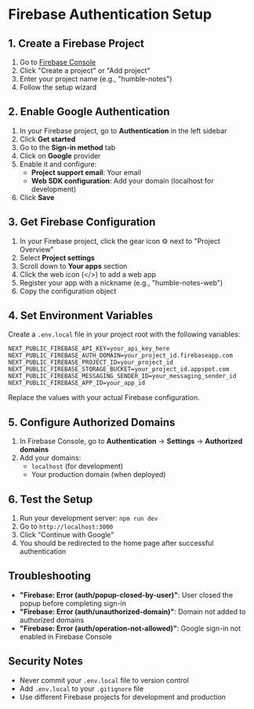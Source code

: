 # Firebase Authentication Setup

## 1. Create a Firebase Project

1. Go to [Firebase Console](https://console.firebase.google.com/)
2. Click "Create a project" or "Add project"
3. Enter your project name (e.g., "humble-notes")
4. Follow the setup wizard

## 2. Enable Google Authentication

1. In your Firebase project, go to **Authentication** in the left sidebar
2. Click **Get started**
3. Go to the **Sign-in method** tab
4. Click on **Google** provider
5. Enable it and configure:
   - **Project support email**: Your email
   - **Web SDK configuration**: Add your domain (localhost for development)
6. Click **Save**

## 3. Get Firebase Configuration

1. In your Firebase project, click the gear icon ⚙️ next to "Project Overview"
2. Select **Project settings**
3. Scroll down to **Your apps** section
4. Click the web icon (</>) to add a web app
5. Register your app with a nickname (e.g., "humble-notes-web")
6. Copy the configuration object

## 4. Set Environment Variables

Create a `.env.local` file in your project root with the following variables:

```env
NEXT_PUBLIC_FIREBASE_API_KEY=your_api_key_here
NEXT_PUBLIC_FIREBASE_AUTH_DOMAIN=your_project_id.firebaseapp.com
NEXT_PUBLIC_FIREBASE_PROJECT_ID=your_project_id
NEXT_PUBLIC_FIREBASE_STORAGE_BUCKET=your_project_id.appspot.com
NEXT_PUBLIC_FIREBASE_MESSAGING_SENDER_ID=your_messaging_sender_id
NEXT_PUBLIC_FIREBASE_APP_ID=your_app_id
```

Replace the values with your actual Firebase configuration.

## 5. Configure Authorized Domains

1. In Firebase Console, go to **Authentication** → **Settings** → **Authorized domains**
2. Add your domains:
   - `localhost` (for development)
   - Your production domain (when deployed)

## 6. Test the Setup

1. Run your development server: `npm run dev`
2. Go to `http://localhost:3000`
3. Click "Continue with Google"
4. You should be redirected to the home page after successful authentication

## Troubleshooting

- **"Firebase: Error (auth/popup-closed-by-user)"**: User closed the popup before completing sign-in
- **"Firebase: Error (auth/unauthorized-domain)"**: Domain not added to authorized domains
- **"Firebase: Error (auth/operation-not-allowed)"**: Google sign-in not enabled in Firebase Console

## Security Notes

- Never commit your `.env.local` file to version control
- Add `.env.local` to your `.gitignore` file
- Use different Firebase projects for development and production
